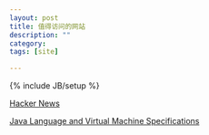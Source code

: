 ```yaml
---
layout: post
title: 值得访问的网站
description: ""
category: 
tags: [site]

---
```

{% include JB/setup %}


[Hacker News](https://news.ycombinator.com/)


[Java Language and Virtual Machine Specifications](http://docs.oracle.com/javase/specs/)
